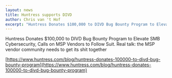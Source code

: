 ```yaml
---
layout: news
title: Huntress supports DIVD
author: Chris van 't Hof
excerpt: "Huntress Donates $100,000 to DIVD Bug Bounty Program to Elevate SMB Cybersecurity"
---
```


Huntress Donates $100,000 to DIVD Bug Bounty Program to Elevate SMB Cybersecurity, Calls on MSP Vendors to Follow Suit. Real talk: the MSP vendor community needs to get its shit together

[https://www.huntress.com/blog/huntress-donates-100000-to-divd-bug-bounty-program](https://www.huntress.com/blog/huntress-donates-100000-to-divd-bug-bounty-program)
